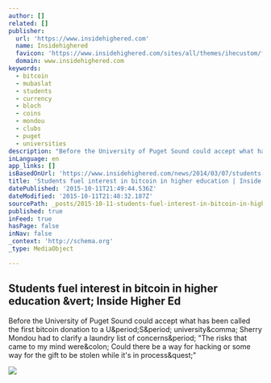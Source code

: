 ```yaml
---
author: []
related: []
publisher:
  url: 'https://www.insidehighered.com'
  name: Insidehighered
  favicon: 'https://www.insidehighered.com/sites/all/themes/ihecustom/favicon.ico'
  domain: www.insidehighered.com
keywords:
  - bitcoin
  - mubaslat
  - students
  - currency
  - bloch
  - coins
  - mondou
  - clubs
  - puget
  - universities
description: "Before the University of Puget Sound could accept what has been called the first bitcoin donation to a U.S. university, Sherry Mondou had to clarify a laundry list of concerns. \"The risks that came to my mind were: Could there be a way for hacking or some way for the gift to be stolen while it's in process?\""
inLanguage: en
app_links: []
isBasedOnUrl: 'https://www.insidehighered.com/news/2014/03/07/students-fuel-interest-bitcoin-higher-education'
title: 'Students fuel interest in bitcoin in higher education | Inside Higher Ed'
datePublished: '2015-10-11T21:49:44.536Z'
dateModified: '2015-10-11T21:48:32.187Z'
sourcePath: _posts/2015-10-11-students-fuel-interest-in-bitcoin-in-higher-education-or-insi.md
published: true
inFeed: true
hasPage: false
inNav: false
_context: 'http://schema.org'
_type: MediaObject

---
```

<article style=""><h1>Students fuel interest in bitcoin in higher education &amp;vert; Inside Higher Ed</h1><p>Before the University of Puget Sound could accept what has been called the first bitcoin donation to a U&amp;period;S&amp;period; university&amp;comma; Sherry Mondou had to clarify a laundry list of concerns&amp;period; "The risks that came to my mind were&amp;colon; Could there be a way for hacking or some way for the gift to be stolen while it's in process&amp;quest;"</p><img src="https://www.insidehighered.com/sites/all/themes/ihecustom/images/facebook_icon_large.jpg" /></article>